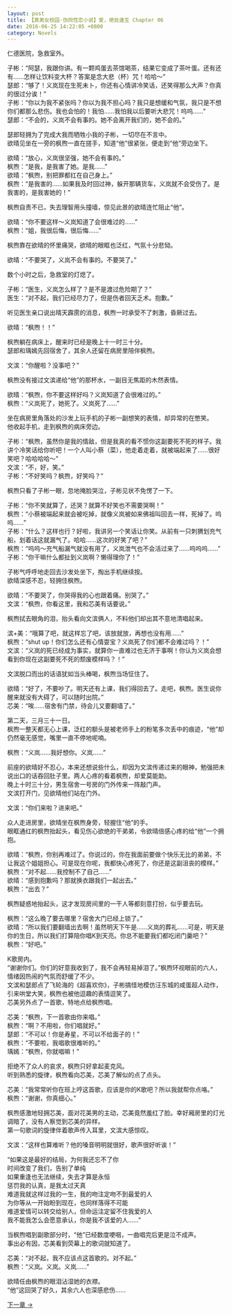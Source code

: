```yaml
---
layout: post
title: 【真男女校园·伪同性恋小说】爱，绝处逢生 Chapter 06
date: 2016-06-25 14:22:05 +0800
category: Novels
---
```

仁德医院，急救室外。

子彬：“阿瑟，我跟你讲。有一颗鸡蛋去茶馆喝茶，结果它变成了茶叶蛋。还有还有……怎样让饮料变大杯？答案是念大悲（杯）咒！哈哈～”<br>
瑟郎：“够了！义岚现在生死未卜，你还有心情讲冷笑话，还笑得那么大声？你真的很过分诶！”<br>
子彬：“你以为我不紧张吗？你以为我不担心吗？我只是想缓和气氛，我只是不想你们都那么悲伤。我也会怕的！我怕……我怕我以后要听大悲咒！呜呜……”<br>
瑟郎：“不会的，义岚不会有事的。她不会离开我们的，她不会的。”

瑟郎轻拥为了完成大我而牺牲小我的子彬，一切尽在不言中。<br>
欲晴见坐在一旁的枫煦一直在搓手，知道“他”很紧张，便走到“他”旁边坐下。

欲晴：“放心，义岚很坚强，她不会有事的。”<br>
枫煦：“是我，是我害了她。是我……”<br>
欲晴：“枫煦，别把罪都扛在自己身上。”<br>
枫煦：“是我害的……如果我及时回过神，躲开那辆货车，义岚就不会受伤了。是我害的，是我害她的！”

枫煦自责不已，失去理智用头撞墙，惊见此景的欲晴连忙阻止“他”。

欲晴：“你不要这样～义岚知道了会很难过的……”<br>
枫煦：“姐，我很后悔，很后悔……”

枫煦靠在欲晴的怀里痛哭，欲晴的眼眶也泛红，气氛十分悲恸。

欲晴：“不要哭了，义岚不会有事的。不要哭了。”

数个小时之后，急救室的灯熄了。

子彬：“医生，义岚怎么样了？是不是渡过危险期了？”<br>
医生：“对不起，我们已经尽力了，但是伤者回天乏术。抱歉。”

听见医生亲口说出晴天霹雳的消息，枫煦一时承受不了刺激，昏厥过去。

欲晴：“枫煦！！”

枫煦躺在病床上，醒来时已经是晚上十一时三十分。<br>
瑟郎和瑀嫣先回宿舍了，其余人还留在病房里陪伴枫煦。

文滨：“你醒啦？没事吧？”

枫煦没有接过文滨递给“他”的那杯水，一副目无焦距的木然表情。

欲晴：“枫煦，你不要这样好吗？义岚知道了会很难过的。”<br>
枫煦：“义岚死了，她死了。义岚死了……”

坐在病房里角落处的沙发上玩手机的子彬一副想笑的表情，却异常的在憋笑。<br>
他收起手机，走到枫煦的病床旁边。

子彬：“枫煦，虽然你是我的情敌，但是我真的看不惯你这副要死不死的样子。我讲个冷笑话给你听吧！一个人叫小蔡（菜），他走着走着，就被端起来了……很好笑吧？哈哈哈哈～”<br>
文滨：“不，好，笑。”<br>
子彬：“不好笑吗？枫煦，好笑吗？”

枫煦只看了子彬一眼，忽地掩脸哭泣，子彬见状不免愣了一下。

子彬：“你不笑就算了，还哭？就算不好笑也不需要哭啊！”<br>
枫煦：“小蔡被端起来就会被吃掉，就像义岚被如来佛祖叫回去一样，死掉了。呜呜……”<br>
子彬：“什么？这样也行？好啦，我讲另一个笑话让你笑。从前有一只刺猬划充气船，划着话这就漏气了。哈哈……这次的好笑了吧？”<br>
枫煦：“呜呜～充气船漏气就没有用了，义岚泄气也不会活过来了……呜呜呜……”<br>
子彬：“你干嘛什么都扯到义岚啊？懒得理你了！”

子彬气呼呼地走回去沙发处坐下，掏出手机继续按。<br>
欲晴深感不忍，轻拥住枫煦。

欲晴：“不要哭了，你哭得我的心也跟着痛。别哭了。”<br>
文滨：“枫煦，你看这里，我和芯美有话要说。”

枫煦拭去眼角的泪，抬头看向文滨俩人，不料他们却出其不意地清唱起来。

滨+美：“哦算了吧，就这样忘了吧，该放就放，再想也没有用……”<br>
枫煦：“shut up！你们怎么还有心情耍宝？义岚死了你们都不会难过吗？！”<br>
文滨：“义岚的死已经成为事实，就算你一直难过也无济于事啊！你认为义岚会想看到你现在这副要死不死的颓废模样吗？！”

文滨脱口而出的话语犹如当头棒喝，枫煦当场怔住了。

欲晴：“好了，不要吵了。明天还有上课，我们得回去了。走吧，枫煦。医生说你醒来就没有大碍了，可以随时出院。”<br>
芯美：“唉……宿舍有门禁，待会儿又要翻墙了。”

第二天，三月三十一日。<br>
枫煦一整天都无心上课，泛红的额头是被老师手上的粉笔多次丢中的痕迹，“他”却仍然毫无感觉，嘴里一直不停地呢喃。

枫煦：“义岚……我好想你。义岚……”

前座的欲晴好不忍心，本来还想说些什么，却因为文滨传递过来的眼神，勉强把未说出口的话吞回肚子里。两人心疼的看着枫煦，却爱莫能助。<br>
晚上十时三十分，男生宿舍一号房的门外传来一阵敲门声。<br>
文滨打开门，见欲晴他们站在门外。

文滨：“你们来啦？进来吧。”

众人走进房里，欲晴坐在枫煦身旁，轻握住“他”的手。<br>
眼眶通红的枫煦抬起头，看见伤心欲绝的干弟弟，令欲晴倍感心疼的给“他”一个拥抱。

欲晴：“枫煦，你别再难过了。你说过的，你在我面前要做个快乐无比的弟弟，不让我这个姐姐担心。可是现在你呢，我都快心疼死了，你还是这副沮丧的模样。”<br>
枫煦：“对不起……我控制不了自己……”<br>
欲晴：“感到抱歉吗？那就换衣跟我们一起出去。”<br>
枫煦：“出去？”

枫煦疑惑地抬起头，这才发现房间里的一干人等都刻意打扮，似乎要去玩。

枫煦：“这么晚了要去哪里？宿舍大门已经上锁了。”<br>
欲晴：“所以我们要翻墙出去啊！虽然明天下午是……义岚的葬礼……可是，明天是你的生日，所以我们打算陪你唱K到天亮。你总不能要我们都吃闭门羹吧？”<br>
枫煦：“好吧。”

K歌房内。<br>
“谢谢你们。你们的好意我收到了，我不会再轻易掉泪了。”枫煦环视眼前的六人，情绪因热闹的气氛而舒缓了不少。<br>
文滨和瑟郎点了飞轮海的《超喜欢你》，子彬搞怪地模仿汪东城的咸蛋超人动作，引来哄堂大笑，枫煦也被他逗趣的表情逗笑了。<br>
芯美另外点了一首歌，特地点给枫煦唱。

芯美：“枫煦，下一首歌由你来唱。”<br>
枫煦：“啊？不用啦，你们唱就好。”<br>
瑟郎：“不可以！你是寿星，不可以不给面子的！”<br>
枫煦：“不要啦，我唱歌很难听的。”<br>
瑀嫣：“枫煦，你就唱嘛！”

拒绝不了众人的哀求，枫煦只好拿起麦克风。<br>
听到熟悉的旋律，枫煦看向芯美，芯美了解似的点了点头。

芯美：“我常常听你在班上哼这首歌，应该是你的K歌吧？所以我就帮你点咯。”<br>
枫煦：“谢谢，你真细心。”

枫煦感激地轻拥芯美，面对花美男的主动，芯美竟然羞红了脸。幸好厢房里的灯光调暗了，没有人察觉到芯美的异样。<br>
第一句歌词的旋律伴着歌声传入耳里，文滨大感惊叹。

文滨：“这样也算难听？他的嗓音明明就很好，歌声很好听诶！”

“如果这是最好的结局，为何我还忘不了你<br>
时间改变了我们，告别了单纯<br>
如果重逢也无法继续，失去才算是永恒<br>
惩罚我的认真，是我太过天真<br>
难道我就这样过我的一生，我的吻注定吻不到最爱的人<br>
为你等从一开始盼到现在，也同样落得不可能<br>
难道爱情可以转交给别人，但命运注定留不住我爱的人<br>
我不能我怎么会愿意承认，你是我不该爱的人……”

当枫煦唱到副歌部分时，“他”已经数度哽咽，一曲唱完后更是泣不成声。<br>
事出必有因，芯美看到荧幕上的歌词就知道了。

芯美：“对不起，我不应该点这首歌的。对不起。”<br>
枫煦：“义岚。义岚。义岚……”

欲晴任由枫煦的眼泪沾湿她的衣襟。<br>
“他”这回哭了好久，其余六人也深感悲伤……

[下一章 →](/novels/2016/06/25/love-resurrected-07.html)